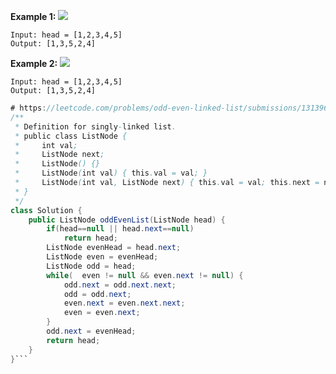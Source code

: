 **Example 1:**
![](https://assets.leetcode.com/uploads/2021/03/10/oddeven-linked-list.jpg)
```
Input: head = [1,2,3,4,5]
Output: [1,3,5,2,4]
```

**Example 2:**
![](https://assets.leetcode.com/uploads/2021/03/10/oddeven2-linked-list.jpg)
```
Input: head = [1,2,3,4,5]
Output: [1,3,5,2,4]
```

```java
# https://leetcode.com/problems/odd-even-linked-list/submissions/1313969197/?envType=study-plan-v2&envId=leetcode-75
/**
 * Definition for singly-linked list.
 * public class ListNode {
 *     int val;
 *     ListNode next;
 *     ListNode() {}
 *     ListNode(int val) { this.val = val; }
 *     ListNode(int val, ListNode next) { this.val = val; this.next = next; }
 * }
 */
class Solution {
    public ListNode oddEvenList(ListNode head) {
        if(head==null || head.next==null)
            return head;
        ListNode evenHead = head.next;
        ListNode even = evenHead;
        ListNode odd = head;
        while(  even != null && even.next != null) {
            odd.next = odd.next.next;
            odd = odd.next;
            even.next = even.next.next;
            even = even.next;
        }
        odd.next = evenHead;
        return head;
    }
}```
